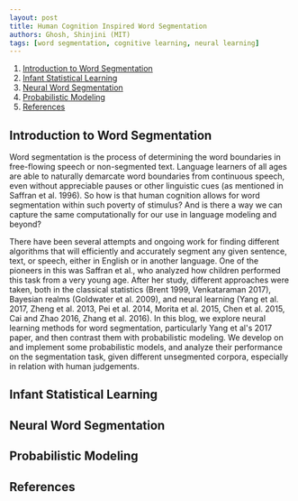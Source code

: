 ```yaml
---
layout: post
title: Human Cognition Inspired Word Segmentation
authors: Ghosh, Shinjini (MIT)
tags: [word segmentation, cognitive learning, neural learning]  
---
```


1.  [Introduction to Word Segmentation](#introduction-to-word-segmentation)
2.  [Infant Statistical Learning](#infant-statistical-learning)
3.  [Neural Word Segmentation](#neural-word-segmentation)
4.  [Probabilistic Modeling](#probabilistic-modeling)
5.  [References](#references)

## Introduction to Word Segmentation

Word segmentation is the process of determining the word boundaries in free-flowing speech or non-segmented text. Language learners of all ages are able to naturally demarcate word boundaries from continuous speech, even without appreciable pauses or other linguistic cues (as mentioned in Saffran et al. 1996). So how is that human cognition allows for word segmentation within such poverty of stimulus? And is there a way we can capture the same computationally for our use in language modeling and beyond?

There have been several attempts and ongoing work for finding different algorithms that will efficiently and accurately segment any given sentence, text, or speech, either in English or in another language. One of the pioneers in this was Saffran et al., who analyzed how children performed this task from a very young age. After her study, different approaches were taken, both in the classical statistics (Brent 1999, Venkataraman 2017), Bayesian realms (Goldwater et al. 2009), and neural learning (Yang et al. 2017, Zheng et al. 2013, Pei et al. 2014, Morita et al. 2015, Chen et al. 2015, Cai and Zhao 2016, Zhang et al. 2016). In this blog, we explore neural learning methods for word segmentation, particularly Yang et al's 2017 paper, and then contrast them with probabilistic modeling. We develop on and implement some probabilistic models, and analyze their performance on the segmentation task, given different unsegmented corpora, especially in relation with human judgements.

## Infant Statistical Learning

## Neural Word Segmentation

## Probabilistic Modeling

## References
